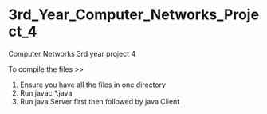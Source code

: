 # 3rd_Year_Computer_Networks_Project_4
Computer Networks 3rd year project 4 

To compile the files >>
1. Ensure you have all the files in one directory
2. Run javac *.java
3. Run java Server first then followed by java Client



